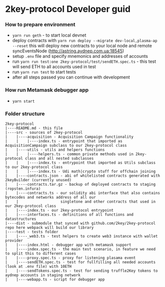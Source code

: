 # 2key-protocol Developer guid

### How to prepare environment

* ```yarn run geth``` - to start local devnet
* deploy contracts with ```yarn run deploy --migrate dev-local,plasma-ap --reset``` this will deploy new contracts to your local node and remote syncEventsNode (http://astring.aydnep.com.ua:18545)
* setup ```.env``` file and specify mnemonics and addresses of accounts
* run ```yarn run test:one 2key-protocol/test/sendETH.spec.ts``` - this test will send ETH to all accounts used in test
* run ```yarn run test``` to start tests
* after all steps passed you can continue with development

### How run Metamask debugger app

* ```yarn start```

### Folder structure

```
2key-protocol
|----README.md - this file
|----src - sources of 2key-protocol
|    |----acquisition - Acquisition Campaign functionality
|    |    |----index.ts - entrypoint that imported as AcquisitionCampaign subclass to our 2key-protocol class
|    |----utils - utils and helpers functions
|    |    |----helpers.ts - common private methods used in 2key-protocol class and all nested subclasses
|    |    |----index.ts - entrypoint that imported as Utils subclass to our 2key-protocol class
|    |    |----index.ts - Udi math|crypto stuff for offchain joining
|    |----contracts.json - abi of whitelisted contracts generated with 2keyBuilder (currently unused)
|    |----contracts.tar.gz - backup of deployed contracts to staging (ropsten.infura)
|    |----contracts.ts - our solidity abi interface that also contains bytecodes and networks address of all our
|    |                   singletone and other contracts that used in our 2key-protocol class
|    |----index.ts - our 2key-protocol entrypoint
|    |----interfaces.ts - definitions of all functions and datastructures
|----dist - submodule that synced with github.com/2key/2key-protocol repo here webpack will build our library
|----test - tests folder
|    |----_web3.ts - test helpers to create web3 instance with wallet provider
|    |----index.html - debugger app with metamask support
|    |----index.spec.ts - the main test scenario, in feature we need to split this to different cases
|    |----proxy.spec.ts - proxy for listening plasama event
|    |----sendETH.spec.ts - test for fullfilling all needed accounts (look at .env file) with 10ETH
|    |----sendTokens.spec.ts - test for sending truffle2Key tokens to aydnep accounts in staging network
|    |----webapp.ts - script for debugger app
```
